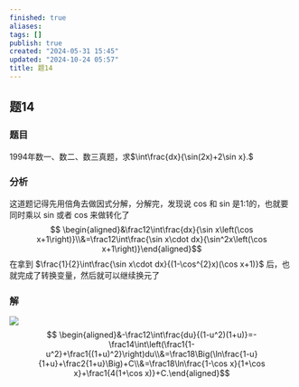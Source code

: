 ```yaml
---
finished: true
aliases: 
tags: []
publish: true
created: "2024-05-31 15:45"
updated: "2024-10-24 05:57"
title: 题14
---
```

## 题14
### 题目
1994年数一、数二、数三真题，求$\int\frac{dx}{\sin(2x)+2\sin x}.$
### 分析
这道题记得先用倍角去做因式分解，分解完，发现说 cos 和 sin 是1:1的，也就要同时乘以 sin 或者 cos 来做转化了
$$ \begin{aligned}&\frac12\int\frac{dx}{\sin x\left(\cos x+1\right)}\\&=\frac12\int\frac{\sin x\cdot dx}{\sin^2x\left(\cos x+1\right)}\end{aligned}$$
在拿到 $\frac{1}{2}\int\frac{\sin x\cdot dx}{(1-\cos^{2}x)(\cos x+1)}$ 后，也就完成了转换变量，然后就可以继续换元了
### 解
![](https://img.hwenyi.live/202402280030871.webp)
$$ \begin{aligned}&-\frac12\int\frac{du}{(1-u^2)(1+u)}=-\frac14\int\left(\frac1{1-u^2}+\frac1{(1+u)^2}\right)du\\&=\frac18\Big(\ln\frac{1-u}{1+u}+\frac2{1+u}\Big)+C\\&=\frac18\ln\frac{1-\cos x}{1+\cos x}+\frac1{4(1+\cos x)}+C.\end{aligned}$$
